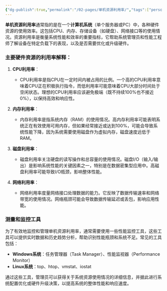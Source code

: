 ```yaml
---
{"dg-publish":true,"permalink":"/02-pages/单机资源利用率/","tags":["personal/blog","计算机组成原理","os"]}
---
```


**单机资源利用率**通常指的是在一个**计算机系统**（单个服务器或PC）中，各种硬件资源的使用效率。这包括CPU、内存、存储设备（如硬盘）、网络接口等的使用情况。资源利用率是衡量系统性能和效率的重要指标，它帮助系统管理员和性能工程师了解设备在特定负载下的表现，以及是否需要优化或升级硬件。

### 主要硬件资源的利用率解释：

1. **CPU利用率**：
   - CPU利用率是指CPU在一定时间内被占用的比例。一个高的CPU利用率意味着CPU正在积极执行指令，而低利用率可能意味着CPU大部分时间处于空闲状态。理想的CPU利用率应该避免极端（既不持续100%也不接近0%），以保持高效和响应性。

2. **内存利用率**：
   - 内存利用率是指系统内存（RAM）的使用情况。高内存利用率可能表明系统正在有效使用可用内存，但如果经常接近或达到100%，可能会导致系统性能下降，因为系统需要使用磁盘作为虚拟内存，磁盘速度远低于RAM。

3. **磁盘利用率**：
   - 磁盘利用率关注硬盘的读写操作和总容量的使用情况。磁盘I/O（输入/输出）是影响系统性能的关键因素之一，特别是在数据密集型应用中。高磁盘利用率可能导致I/O瓶颈，影响整体性能。

4. **网络利用率**：
   - 网络利用率度量网络接口处理数据的能力。它反映了数据传输速率和网络带宽的使用情况。网络瓶颈可能会导致数据传输延迟或丢包，影响应用性能。

### 测量和监控工具

为了有效地监控和管理单机资源利用率，通常需要使用一些性能监控工具，这些工具可以提供实时数据和历史趋势分析，帮助识别性能瓶颈和系统不足。常见的工具包括：

- **Windows系统**：任务管理器（Task Manager）、性能监视器（Performance Monitor）
- **Linux系统**：top、htop、vmstat、iostat

通过这些工具，管理员可以获得关于系统资源使用情况的详细信息，并据此进行系统配置优化或硬件升级决策，以提高系统的整体性能和响应速度。